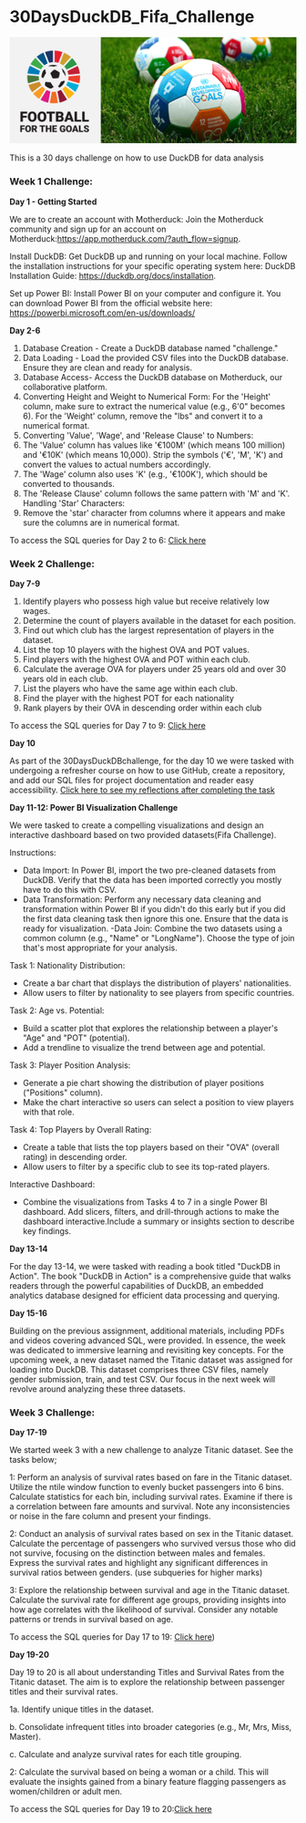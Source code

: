 # 30DaysDuckDB_Fifa_Challenge
![](fftg_web_banner-02_0.png)

This is a 30 days challenge on how to use DuckDB for data analysis

### Week 1 Challenge:

**Day 1 - Getting Started**

We are to create an account with Motherduck: Join the Motherduck community and sign up for an account on Motherduck:https://app.motherduck.com/?auth_flow=signup.

Install DuckDB: Get DuckDB up and running on your local machine. Follow the installation instructions for your specific operating system here: DuckDB Installation Guide: https://duckdb.org/docs/installation.

Set up Power BI: Install Power BI on your computer and configure it. You can download Power BI from the official website here: https://powerbi.microsoft.com/en-us/downloads/

**Day 2-6**

1. Database Creation - Create a DuckDB database named "challenge."
2. Data Loading - Load the provided CSV files into the DuckDB database. Ensure they are clean and ready for analysis.
3. Database Access- Access the DuckDB database on Motherduck, our collaborative platform.
4. Converting Height and Weight to Numerical Form:
 For the 'Height' column, make sure to extract the numerical value (e.g., 6'0" becomes 6).
 For the 'Weight' column, remove the "lbs" and convert it to a numerical format.
5. Converting 'Value', 'Wage', and 'Release Clause' to Numbers:
6. The 'Value' column has values like '€100M' (which means 100 million) and '€10K' (which means 10,000). Strip the symbols ('€', 'M', 'K') and convert the values to actual numbers accordingly.
7. The 'Wage' column also uses 'K' (e.g., '€100K'), which should be converted to thousands.
8. The 'Release Clause' column follows the same pattern with 'M' and 'K'.
Handling 'Star' Characters:
9. Remove the 'star' character from columns where it appears and make sure the columns are in numerical format.
    
To access the SQL queries for Day 2 to 6: [Click here](https://github.com/Ajiolab1/30DaysDuckDB_Fifa_Challenge/blob/main/Day%202-6.sql)

### Week 2 Challenge:

**Day 7-9**
1. Identify players who possess high value but receive relatively low wages.
2. Determine the count of players available in the dataset for each position.
3. Find out which club has the largest representation of players in the dataset.
4. List the top 10 players with the highest OVA and POT values.
5. Find players with the highest OVA and POT within each club.
6. Calculate the average OVA for players under 25 years old and over 30 years old in each club.
7. List the players who have the same age within each club.
8. Find the player with the highest POT for each nationality
9. Rank players by their OVA in descending order within each club
    
To access the SQL queries for Day 7 to 9: [Click here](https://github.com/Ajiolab1/30DaysDuckDB_Fifa_Challenge/blob/main/Day%207-9.sql)

**Day 10**

As part of the 30DaysDuckDBchallenge, for the day 10 we were tasked with undergoing a refresher course on how to use GitHub, create a repository, and add our SQL files for project documentation and reader easy accessibility. [Click here to see my reflections after completing the task](https://www.linkedin.com/posts/ajiola-oluwabukunmi_30daysduckdbchallenge-activity-7128844753659441152-tbW8?utm_source=share&utm_medium=member_desktop)

**Day 11-12: Power BI Visualization Challenge**

We were tasked to create a compelling visualizations and design an interactive dashboard based on two provided datasets(Fifa Challenge). 

Instructions:

- Data Import: In Power BI, import the two pre-cleaned datasets from DuckDB. Verify that the data has been imported correctly you mostly have to do this with CSV.
- Data Transformation: Perform any necessary data cleaning and transformation within Power BI if you didn't do this early but if you did the first data cleaning task then ignore this one. Ensure that the data is ready for visualization.
-Data Join: Combine the two datasets using a common column (e.g., "Name" or "LongName"). Choose the type of join that's most appropriate for your analysis.

Task 1: Nationality Distribution:
- Create a bar chart that displays the distribution of players' nationalities.
- Allow users to filter by nationality to see players from specific countries.
  
Task 2: Age vs. Potential:
- Build a scatter plot that explores the relationship between a player's "Age" and "POT" (potential).
- Add a trendline to visualize the trend between age and potential.
  
Task 3: Player Position Analysis:
- Generate a pie chart showing the distribution of player positions ("Positions" column).
- Make the chart interactive so users can select a position to view players with that role.

Task 4: Top Players by Overall Rating:
- Create a table that lists the top players based on their "OVA" (overall rating) in descending order.
- Allow users to filter by a specific club to see its top-rated players.

Interactive Dashboard:
- Combine the visualizations from Tasks 4 to 7 in a single Power BI dashboard. Add slicers, filters, and drill-through actions to make the dashboard interactive.Include a summary or insights section to describe key findings.

**Day 13-14**

For the day 13-14, we were tasked with reading a book titled "DuckDB in Action". The book "DuckDB in Action" is a comprehensive guide that walks readers through the powerful capabilities of DuckDB, an embedded analytics database designed for efficient data processing and querying.

**Day 15-16**

Building on the previous assignment, additional materials, including PDFs and videos covering advanced SQL, were provided. In essence, the week was dedicated to immersive learning and revisiting key concepts. For the upcoming week, a new dataset named the Titanic dataset was assigned for loading into DuckDB. This dataset comprises three CSV files, namely gender submission, train, and test CSV. Our focus in the next week will revolve around analyzing these three datasets.

### Week 3 Challenge:

**Day 17-19**

We started week 3 with a new challenge to analyze Titanic dataset. See the tasks below;

1: Perform an analysis of survival rates based on fare in the Titanic dataset. Utilize the ntile window function to evenly bucket passengers into 6 bins. Calculate statistics for each bin, including survival rates. Examine if there is a correlation between fare amounts and survival. Note any inconsistencies or noise in the fare column and present your findings.

2: Conduct an analysis of survival rates based on sex in the Titanic dataset. Calculate the percentage of passengers who survived versus those who did not survive, focusing on the distinction between males and females. Express the survival rates and highlight any significant differences in survival ratios between genders. (use subqueries for higher marks)

3: Explore the relationship between survival and age in the Titanic dataset. Calculate the survival rate for different age groups, providing insights into how age correlates with the likelihood of survival. Consider any notable patterns or trends in survival based on age.

To access the SQL queries for Day 17 to 19: [Click here](https://github.com/Ajiolab1/30DaysDuckDB_Fifa_Challenge/blob/main/Day%2017-19.sql))


**Day 19-20**

Day 19 to 20 is all about understanding Titles and Survival Rates from the Titanic dataset. The aim is to explore the relationship between passenger titles and their survival rates.

1a. Identify unique titles in the dataset.

b. Consolidate infrequent titles into broader categories (e.g., Mr, Mrs, Miss, Master).

c. Calculate and analyze survival rates for each title grouping.

2:  Calculate the survival based on being a woman or a child. This will evaluate the insights gained from a binary feature flagging passengers as women/children or adult men.

To access the SQL queries for Day 19 to 20:[Click here](https://github.com/Ajiolab1/30DaysDuckDB_Fifa_Challenge/blob/main/Day%2019-20.sql)



